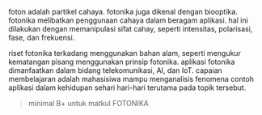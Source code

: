 foton adalah partikel cahaya. fotonika juga dikenal dengan biooptika. fotonika melibatkan penggunaan cahaya dalam beragam aplikasi. hal ini dilakukan dengan memanipulasi sifat cahay, seperti intensitas, polarisasi, fase, dan frekuensi.

riset fotonika terkadang menggunakan bahan alam, seperti mengukur kematangan pisang menggunakan prinsip fotonika. aplikasi fotonika dimanfaatkan dalam bidang telekomunikasi, AI, dan IoT. capaian membelajaran adalah mahasisiwa mampu menganalisis fenomena contoh aplikasi dalam kehidupan sehari hari-hari terutama pada topik tersebut. 

> minimal B+ untuk matkul FOTONIKA